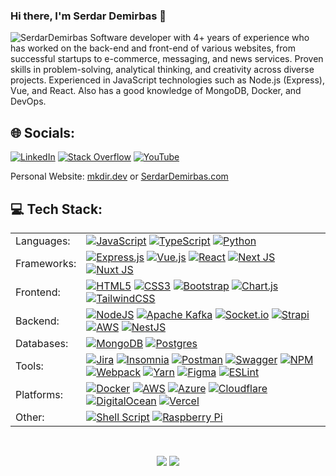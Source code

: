 ### Hi there, I'm Serdar Demirbas 👋

<img src="https://komarev.com/ghpvc/?username=SerdarDemirbas&label=Profile%20views&color=0e75b6&style=flat" alt="SerdarDemirbas" />
Software developer with 4+ years of experience who has worked on the back-end and front-end of various websites, from successful startups to e-commerce, messaging, and news services. Proven skills in problem-solving, analytical thinking, and creativity across diverse projects. Experienced in JavaScript technologies such as Node.js (Express), Vue, and React. Also has a good knowledge of MongoDB, Docker, and DevOps.



## 🌐 Socials:
[![LinkedIn](https://img.shields.io/badge/LinkedIn-%230077B5.svg?logo=linkedin&logoColor=white)](https://linkedin.com/in/SerdarDemirbas) [![Stack Overflow](https://img.shields.io/badge/-Stackoverflow-FE7A16?logo=stack-overflow&logoColor=white)](https://stackoverflow.com/users/8413887) [![YouTube](https://img.shields.io/badge/YouTube-%23FF0000.svg?logo=YouTube&logoColor=white)](https://youtube.com/@SerdarDemirbas) 

Personal Website: [mkdir.dev](https://mkdir.dev) or [SerdarDemirbas.com](https://www.SerdarDemirbas.com.tr/)

## 💻 Tech Stack:


<table>
  <tr>
    <td valign="middle">
      <span>Languages:</span>
    </td>
    <td valign="middle">
      <a href="#"><img alt="JavaScript" src="https://img.shields.io/badge/javascript-%23323330.svg?style=flat-square&logo=javascript&logoColor=%23F7DF1E"></a>
      <a href="#"><img alt="TypeScript" src="https://img.shields.io/badge/typescript-%23007ACC.svg?style=flat-square&logo=typescript&logoColor=white"></a>
      <a href="#"><img alt="Python" src="https://img.shields.io/badge/python-3670A0?style=flat-square&logo=python&logoColor=ffdd54"></a>
    </td>
  </tr>
  <tr>
    <td valign="middle">
      <span>Frameworks:</span>
    </td>
    <td valign="middle">
      <a href="#"><img alt="Express.js" src="https://img.shields.io/badge/express.js-%23404d59.svg?style=flat-square&logo=express&logoColor=%2361DAFB"></a>
      <a href="#"><img alt="Vue.js" src="https://img.shields.io/badge/vue.js-%2335495e.svg?style=flat-square&logo=vuedotjs&logoColor=%234FC08D"></a>
      <a href="#"><img alt="React" src="https://img.shields.io/badge/react-%2320232a.svg?style=flat-square&logo=react&logoColor=%2361DAFB"></a>
      <a href="#"><img alt="Next JS" src="https://img.shields.io/badge/Next-black?style=flat-square&logo=next.js&logoColor=white"></a>
      <a href="#"><img alt="Nuxt JS" src="https://img.shields.io/badge/Nuxt-002E3B?style=flat-square&logo=nuxt.js&logoColor=#00DC82"></a>
    </td>
  </tr>
  <tr>
    <td valign="middle">
      <span>Frontend:</span>
    </td>
    <td valign="middle">
      <a href="#"><img alt="HTML5" src="https://img.shields.io/badge/html5-%23E34F26.svg?style=flat-square&logo=html5&logoColor=white"></a>
      <a href="#"><img alt="CSS3" src="https://img.shields.io/badge/css3-%231572B6.svg?style=flat-square&logo=css3&logoColor=white"></a>
      <a href="#"><img alt="Bootstrap" src="https://img.shields.io/badge/bootstrap-%238511FA.svg?style=flat-square&logo=bootstrap&logoColor=white"></a>
      <a href="#"><img alt="Chart.js" src="https://img.shields.io/badge/chart.js-F5788D.svg?style=flat-square&logo=chart.js&logoColor=white"></a>
      <a href="#"><img alt="TailwindCSS" src="https://img.shields.io/badge/tailwindcss-%2338B2AC.svg?style=flat-square&logo=tailwind-css&logoColor=white"></a>
    </td>
  </tr>
  <tr>
    <td valign="middle">
      <span>Backend:</span>
    </td>
    <td valign="middle">
      <a href="#"><img alt="NodeJS" src="https://img.shields.io/badge/node.js-6DA55F?style=flat-square&logo=node.js&logoColor=white"></a>
      <a href="#"><img alt="Apache Kafka" src="https://img.shields.io/badge/apachekafka-231F20.svg?style=flat-square&logo=apachekafka&logoColor=white&color=%23231F20"></a>
      <a href="#"><img alt="Socket.io" src="https://img.shields.io/badge/Socket.io-black?style=flat-square&logo=socket.io&badgeColor=010101"></a>
      <a href="#"><img alt="Strapi" src="https://img.shields.io/badge/strapi-%232E7EEA.svg?style=flat-square&logo=strapi&logoColor=white"></a>
      <a href="#"><img alt="AWS" src="https://img.shields.io/badge/AWS-%23FF9900.svg?style=flat-square&logo=amazon-aws&logoColor=white"></a>
      <a href="#"><img alt="NestJS" src="https://img.shields.io/badge/nestjs-%23E0234E.svg?style=flat-square&logo=nestjs&logoColor=white"></a>
    </td>
  </tr>
  <tr>
    <td valign="middle">
      <span>Databases:</span>
    </td>
    <td valign="middle">
      <a href="#"><img alt="MongoDB" src="https://img.shields.io/badge/MongoDB-%234ea94b.svg?style=flat-square&logo=mongodb&logoColor=white"></a>
      <a href="#"><img alt="Postgres" src="https://img.shields.io/badge/postgres-%23316192.svg?style=flat-square&logo=postgresql&logoColor=white"></a>
    </td>
  </tr>
  <tr>
    <td valign="middle">
      <span>Tools:</span>
    </td>
    <td valign="middle">
      <a href="#"><img alt="Jira" src="https://img.shields.io/badge/jira-%230A0FFF.svg?style=flat-square&logo=jira&logoColor=white"></a>
      <a href="#"><img alt="Insomnia" src="https://img.shields.io/badge/Insomnia-black?style=flat-square&logo=insomnia&logoColor=5849BE"></a>
      <a href="#"><img alt="Postman" src="https://img.shields.io/badge/Postman-FF6C37?style=flat-square&logo=postman&logoColor=white"></a>
      <a href="#"><img alt="Swagger" src="https://img.shields.io/badge/-Swagger-%23Clojure?style=flat-square&logo=swagger&logoColor=white"></a>
      <a href="#"><img alt="NPM" src="https://img.shields.io/badge/NPM-%23CB3837.svg?style=flat-square&logo=npm&logoColor=white"></a>
      <a href="#"><img alt="Webpack" src="https://img.shields.io/badge/webpack-%238DD6F9.svg?style=flat-square&logo=webpack&logoColor=black"></a>
      <a href="#"><img alt="Yarn" src="https://img.shields.io/badge/yarn-%232C8EBB.svg?style=flat-square&logo=yarn&logoColor=white"></a>
      <a href="#"><img alt="Figma" src="https://img.shields.io/badge/figma-%23F24E1E.svg?style=flat-square&logo=figma&logoColor=white"></a>
      <a href="#"><img alt="ESLint" src="https://img.shields.io/badge/ESLint-4B3263?style=flat-square&logo=eslint&logoColor=white"></a>
    </td>
  </tr>
  <tr>
    <td valign="middle">
      <span>Platforms:</span>
    </td>
    <td valign="middle">
      <a href="#"><img alt="Docker" src="https://img.shields.io/badge/docker-%230db7ed.svg?style=flat-square&logo=docker&logoColor=white"></a>
      <a href="#"><img alt="AWS" src="https://img.shields.io/badge/AWS-%23FF9900.svg?style=flat-square&logo=amazon-aws&logoColor=white"></a>
      <a href="#"><img alt="Azure" src="https://img.shields.io/badge/azure-%230072C6.svg?style=flat-square&logo=microsoftazure&logoColor=white"></a>
      <a href="#"><img alt="Cloudflare" src="https://img.shields.io/badge/Cloudflare-F38020?style=flat-square&logo=Cloudflare&logoColor=white"></a>
      <a href="#"><img alt="DigitalOcean" src="https://img.shields.io/badge/DigitalOcean-%230167ff.svg?style=flat-square&logo=digitalOcean&logoColor=white"></a>
      <a href="#"><img alt="Vercel" src="https://img.shields.io/badge/vercel-%23000000.svg?style=flat-square&logo=vercel&logoColor=white"></a>
    </td>
  </tr>
  <tr>
    <td valign="middle">
      <span>Other:</span>
    </td>
    <td valign="middle">
      <a href="#"><img alt="Shell Script" src="https://img.shields.io/badge/shell_script-%23121011.svg?style=flat-square&logo=gnu-bash&logoColor=white"></a>
      <a href="#"><img alt="Raspberry Pi" src="https://img.shields.io/badge/-RaspberryPi-C51A4A?style=flat-square&logo=Raspberry-Pi"></a>
    </td>
  </tr>
</table>

</br>

<p align=center>
  <img src ="https://github-readme-stats.vercel.app/api?username=SerdarDemirbas&show_icons=true&count_private=true&theme=darcula&hide_border=true&hide=issues,contribs&bg_color=00000000">
  <img src ="https://github-readme-stats.vercel.app/api/top-langs/?username=SerdarDemirbas&layout=compact&hide_border=true&theme=darcula&bg_color=00000000&langs_count=6&hide=jupyter%20notebook,tex,css,php&exclude_repo=Pacman-AI">
</p>

<!--
**SerdarDemirbas/SerdarDemirbas** is a ✨ _special_ ✨ repository because its `README.md` (this file) appears on your GitHub profile.

Here are some ideas to get you started:

- 🔭 I’m currently working on ...
- 🌱 I’m currently learning ...
- 👯 I’m looking to collaborate on ...
- 🤔 I’m looking for help with ...
- 💬 Ask me about ...
- 📫 How to reach me: ...
- 😄 Pronouns: ...
- ⚡ Fun fact: ...
-->
